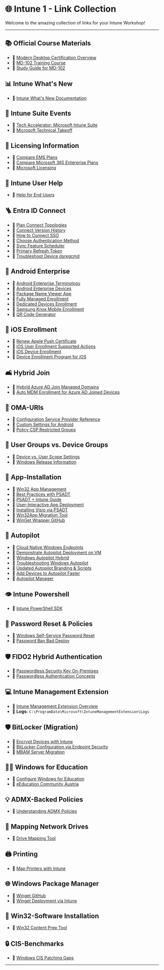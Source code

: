 # 🌐 Intune 1 - Link Collection

Welcome to the amazing collection of links for your Intune Workshop!

---

## 📚 Official Course Materials
- 🔗 [Modern Desktop Certification Overview](https://learn.microsoft.com/en-us/credentials/certifications/modern-desktop/?practice-assessment-type=certification)
- 🔗 [MD-102 Training Course](https://learn.microsoft.com/en-us/training/courses/md-102t00)
- 🔗 [Study Guide for MD-102](https://learn.microsoft.com/en-us/credentials/certifications/resources/study-guides/md-102)

## 📊 Intune What's New
- 🔗 [Intune What's New Documentation](https://learn.microsoft.com/en-us/mem/intune/fundamentals/whats-new)

## 🎡 Intune Suite Events
- 🔗 [Tech Accelerator: Microsoft Intune Suite](https://techcommunity.microsoft.com/t5/tech-community-live/tech-accelerator-microsoft-intune-suite/ec-p/3756368)
- 🔗 [Microsoft Technical Takeoff](https://techcommunity.microsoft.com/t5/tech-community-live/microsoft-technical-takeoff/ev-p/3968237)

## 💸 Licensing Information
- 🔗 [Compare EMS Plans](https://www.microsoft.com/en-us/microsoft-365/enterprise-mobility-security/compare-plans-and-pricing)
- 🔗 [Compare Microsoft 365 Enterprise Plans](https://www.microsoft.com/en-us/microsoft-365/compare-microsoft-365-enterprise-plans)
- 🔗 [Microsoft Licensing](https://m365maps.com)

## 👤 Intune User Help
- 🔗 [Help for End Users](https://learn.microsoft.com/en-us/mem/intune/user-help/)

## 🪜 Entra ID Connect
- 🔗 [Plan Connect Topologies](https://learn.microsoft.com/en-us/azure/active-directory/hybrid/plan-connect-topologies)
- 🔗 [Connect Version History](https://learn.microsoft.com/en-us/azure/active-directory/hybrid/reference-connect-version-history)
- 🔗 [How to Connect SSO](https://learn.microsoft.com/en-us/azure/active-directory/hybrid/how-to-connect-sso)
- 🔗 [Choose Authentication Method](https://learn.microsoft.com/en-us/azure/active-directory/hybrid/choose-ad-authn)
- 🔗 [Sync Feature Scheduler](https://learn.microsoft.com/en-us/azure/active-directory/hybrid/how-to-connect-sync-feature-scheduler)
- 🔗 [Primary Refresh Token](https://learn.microsoft.com/en-us/azure/active-directory/devices/concept-primary-refresh-token)
- 🔗 [Troubleshoot Device dsregcmd](https://learn.microsoft.com/en-us/entra/identity/devices/troubleshoot-device-dsregcmd)

## 📱 Android Enterprise
- 🔗 [Android Enterprise Terminology](https://developers.google.com/android/work/terminology)
- 🔗 [Android Enterprise Devices](https://androidenterprisepartners.withgoogle.com/devices/#!/?aer)
- 🔗 [Package Name Viewer App](https://play.google.com/store/apps/details?id=com.csdroid.pkg&hl=de_AT)
- 🔗 [Fully Managed Enrollment](https://learn.microsoft.com/en-us/mem/intune/enrollment/android-fully-managed-enroll)
- 🔗 [Dedicated Devices Enrollment](https://learn.microsoft.com/en-us/mem/intune/enrollment/android-dedicated-devices-fully-managed-enroll)
- 🔗 [Samsung Knox Mobile Enrollment](https://learn.microsoft.com/en-us/mem/intune/enrollment/android-samsung-knox-mobile-enroll)
- 🔗 [QR Code Generator](https://bayton.org/qr-generator/)

## 📸 iOS Enrollment
- 🔗 [Renew Apple Push Certificate](https://haydog.tech.blog/2022/09/08/how-to-renew-apple-push-notification-certificate-in-microsoft-intune/)
- 🔗 [iOS User Enrollment Supported Actions](https://learn.microsoft.com/en-us/mem/intune/enrollment/ios-user-enrollment-supported-actions)
- 🔗 [iOS Device Enrollment](https://learn.microsoft.com/en-us/mem/intune/enrollment/ios-device-enrollment)
- 🔗 [Device Enrollment Program for iOS](https://learn.microsoft.com/en-us/mem/intune/enrollment/device-enrollment-program-enroll-ios)

## 🛋️ Hybrid Join
- 🔗 [Hybrid Azure AD Join Managed Domains](https://learn.microsoft.com/en-us/azure/active-directory/devices/hybrid-azuread-join-managed-domains)
- 🔗 [Auto MDM Enrollment for Azure AD Joined Devices](https://call4cloud.nl/2020/05/intune-auto-mdm-enrollment-for-devices-already-azure-ad-joined/)

## 🔧 OMA-URIs
- 🔗 [Configuration Service Provider Reference](https://learn.microsoft.com/en-us/windows/client-management/mdm/configuration-service-provider-reference)
- 🔗 [Custom Settings for Android](https://learn.microsoft.com/en-us/mem/intune/configuration/custom-settings-android-for-work)
- 🔗 [Policy CSP Restricted Groups](https://learn.microsoft.com/en-us/windows/client-management/mdm/policy-csp-restrictedgroups)

## 👥 User Groups vs. Device Groups
- 🔗 [Device vs. User Scope Settings](https://learn.microsoft.com/en-us/mem/intune/configuration/settings-catalog?tabs=sc-search-filter%2Csc-reporting#device-scope-vs-user-scope-settings)
- 🔗 [Windows Release Information](https://learn.microsoft.com/en-us/windows/release-health/windows11-release-information)

## 💾 App-Installation
- 🔗 [Win32 App Management](https://learn.microsoft.com/en-us/mem/intune/apps/apps-win32-app-management)
- 🔗 [Best Practices with PSADT](https://deploymentshare.com/articles/bp-psadt/)
- 🔗 [PSADT + Intune Guide](https://www.deploymentshare.com/articles/bp-psadtintune/)
- 🔗 [User-Interactive App Deployment](https://svdbusse.github.io/SemiAnnualChat/2019/09/14/User-Interactive-Win32-Intune-App-Deployment-with-PSAppDeployToolkit.html)
- 🔗 [Installing Visio via PSADT](https://365bythijs.be/2019/09/19/installing-visio-onto-an-existing-office-installation-with-psadt-and-intune/)
- 🔗 [Win32App Migration Tool](https://byteben.com/bb/automatically-migrate-applications-from-configmgr-to-intune-with-the-win32app-migration-tool/)
- 🔗 [WinGet Wrapper GitHub](https://github.com/SorenLundt/WinGet-Wrapper)

## 🏐 Autopilot
- 🔗 [Cloud Native Windows Endpoints](https://learn.microsoft.com/en-us/mem/solutions/cloud-native-endpoints/cloud-native-windows-endpoints)
- 🔗 [Demonstrate Autopilot Deployment on VM](https://learn.microsoft.com/en-us/windows/deployment/windows-autopilot/demonstrate-deployment-on-vm)
- 🔗 [Windows Autopilot Hybrid](https://learn.microsoft.com/en-us/mem/autopilot/windows-autopilot-hybrid)
- 🔗 [Troubleshooting Windows Autopilot](https://learn.microsoft.com/en-us/mem/autopilot/troubleshooting)
- 🔗 [Updated Autopilot Branding & Scripts](https://oofhours.com/2020/05/18/two-for-one-updated-autopilot-branding-and-update-os-scripts/)
- 🔗 [Add Devices to Autopilot Faster](https://robinhobo.com/how-to-add-windows-10-devices-to-windows-autopilot-even-faster/)
- 🔗 [Autopilot Manager](https://oliverkieselbach.com/2020/12/08/autopilot-manager/)

## 👁️ Intune Powershell
- 🔗 [Intune PowerShell SDK](https://github.com/Microsoft/Intune-PowerShell-SDK/)

## 🔐 Password Reset & Policies
- 🔗 [Windows Self-Service Password Reset](https://learn.microsoft.com/en-us/azure/active-directory/authentication/howto-sspr-windows)
- 🔗 [Password Ban Bad Deploy](https://learn.microsoft.com/de-de/azure/active-directory/authentication/howto-password-ban-bad-on-premises-deploy)

## 🛡️ FIDO2 Hybrid Authentication
- 🔗 [Passwordless Security Key On-Premises](https://learn.microsoft.com/en-us/azure/active-directory/authentication/howto-authentication-passwordless-security-key-on-premises)
- 🔗 [Passwordless Authentication Concepts](https://learn.microsoft.com/en-us/azure/active-directory/authentication/concept-authentication-passwordless)

## 💻 Intune Management Extension
- 🔗 [Intune Management Extension Overview](https://learn.microsoft.com/en-us/mem/intune/apps/intune-management-extension)
- 🔗 **Logs:** `C:\ProgramData\Microsoft\IntuneManagementExtension\Logs`

## 🛡️ BitLocker (Migration)
- 🔗 [Encrypt Devices with Intune](https://learn.microsoft.com/en-us/mem/intune/protect/encrypt-devices)
- 🔗 [BitLocker Configuration via Endpoint Security](https://techcommunity.microsoft.com/t5/intune-customer-success/configuring-bitlocker-encryption-with-endpoint-security/ba-p/2283101)
- 🔗 [MBAM Server Migration](https://techcommunity.microsoft.com/t5/core-infrastructure-and-security/mbam-server-migration-to-microsoft-endpoint-manager/ba-p/2192984)

## 👨‍🎓 Windows for Education
- 🔗 [Configure Windows for Education](https://learn.microsoft.com/en-us/education/windows/configure-windows-for-education)
- 🔗 [eEducation Community Austria](https://community.eeducation.at/)

## 💡 ADMX-Backed Policies
- 🔗 [Understanding ADMX Policies](https://learn.microsoft.com/en-us/windows/client-management/mdm/understanding-admx-backed-policies)

## 📂 Mapping Network Drives
- 🔗 [Drive Mapping Tool](https://intunedrivemapping.azurewebsites.net/)

## 🖨️ Printing
- 🔗 [Map Printers with Intune](https://www.wpninjas.ch/2022/02/map-printers-with-intune/)

## 🌐 Windows Package Manager
- 🔗 [Winget GitHub](https://github.com/microsoft/winget-cli)
- 🔗 [Winget Deployment via Intune](https://scloud.work/how-to-winget-intune/?amp=1)

## 📅 Win32-Software Installation
- 🔗 [Win32 Content Prep Tool](https://github.com/Microsoft/Microsoft-Win32-Content-Prep-Tool)

## 🔒 CIS-Benchmarks
- 🔗 [Windows CIS Patching Gaps](https://www.oddsandendpoints.co.uk/posts/windows-cis-patching-gaps-part1/)

---
